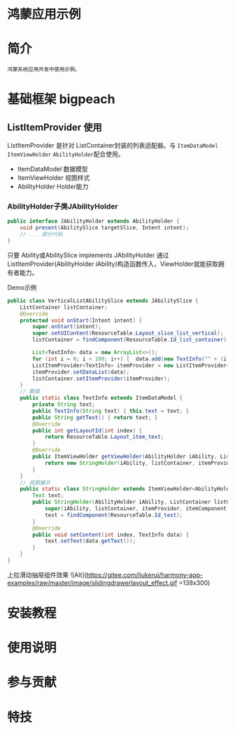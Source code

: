 # 鸿蒙应用示例

# 简介
    鸿蒙系统应用开发中使用示例。


# 基础框架 bigpeach

## ListItemProvider 使用
ListItemProvider 是针对 ListContainer封装的列表适配器。与 `ItemDataModel` `ItemViewHolder` `AbilityHolder`配合使用。
- ItemDataModel 数据模型
- ItemViewHolder 视图样式
- AbilityHolder Holder能力

### AbilityHolder子类JAbilityHolder
```java
public interface JAbilityHolder extends AbilityHolder {
    void present(AbilitySlice targetSlice, Intent intent);
    // ... 部分代码
}
```
只要 Ability或AbilitySlice implements JAbilityHolder 通过ListItemProvider(AbilityHolder iAbility)构造函数传入，ViewHolder就能获取拥有者能力。


Demo示例
```java
public class VerticalListAbilitySlice extends JAbilitySlice {
    ListContainer listContainer;
    @Override
    protected void onStart(Intent intent) {
        super.onStart(intent);
        super.setUIContent(ResourceTable.Layout_slice_list_vertical);
        listContainer = findComponent(ResourceTable.Id_list_container);

        List<TextInfo> data = new ArrayList<>();
        for (int i = 0; i < 100; i++) {  data.add(new TextInfo("" + (i + 1))); }
        ListItemProvider<TextInfo> itemProvider = new ListItemProvider<>();
        itemProvider.setDataList(data);
        listContainer.setItemProvider(itemProvider);
    }
    // 数据
    public static class TextInfo extends ItemDataModel {
        private String text;
        public TextInfo(String text) { this.text = text; }
        public String getText() { return text; }
        @Override
        public int getLayoutId(int index) {
            return ResourceTable.Layout_item_text;
        }
        @Override
        public ItemViewHolder getViewHolder(AbilityHolder iAbility, ListContainer listContainer, ListItemProvider itemProvider, Component component) {
            return new StringHolder(iAbility, listContainer, itemProvider, component);
        }
    }
    // 视图展示
    public static class StringHolder extends ItemViewHolder<AbilityHolder, TextInfo> {
        Text text;
        public StringHolder(AbilityHolder iAbility, ListContainer listContainer, ListItemProvider itemProvider, Component itemComponent) {
            super(iAbility, listContainer, itemProvider, itemComponent);
            text = findComponent(ResourceTable.Id_text);
        }
        @Override
        public void setContent(int index, TextInfo data) {
            text.setText(data.getText());
        }
    }
}
```
上拉滑动抽屉组件效果
![Alt](https://gitee.com/liukerui/harmony-app-examples/raw/master/image/slidingdrawerlayout_effect.gif =138x300)


# 安装教程

# 使用说明


# 参与贡献



# 特技

